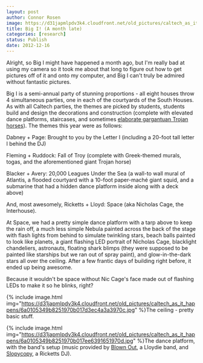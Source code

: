 ```yaml
---
layout: post
author: Connor Rosen
image: https://d31japmlpdv3k4.cloudfront.net/old_pictures/caltech_as_it_happens/6a0105349b8251970b017ee63913b1970d.jpg
title: Big I! (A month late)
categories: [research]
status: Publish
date: 2012-12-16
---
```



Alright, so Big I might have happened a month ago, but I'm really bad at using my camera so it took me about that long to figure out how to get pictures off of it and onto my computer, and Big I can't truly be admired without fantastic pictures.

Big I is a semi-annual party of stunning proportions - all eight houses throw 4 simultaneous parties, one in each of the courtyards of the South Houses. As with all Caltech parties, the themes are picked by students, students build and design the decorations and construction (complete with elevated dance platforms, staircases, and sometimes <a href="https://caltech.typepad.com/caltech_as_it_happens/2012/11/update.html" target="_self">elaborate gargantuan Trojan horses</a>). The themes this year were as follows:

Dabney + Page: Brought to you by the Letter I (including a 20-foot tall letter I behind the DJ)

Fleming + Ruddock: Fall of Troy (complete with Greek-themed murals, togas, and the aforementioned giant Trojan horse)

Blacker + Avery: 20,000 Leagues Under the Sea (a wall-to wall mural of Atlantis, a flooded courtyard with a 10-foot paper-maché giant squid, and a submarine that had a hidden dance platform inside along with a deck above)

And, most awesomely, Ricketts + Lloyd: Space (aka Nicholas Cage, the Interhouse).

At Space, we had a pretty simple dance platform with a tarp above to keep the rain off, a much less simple Nebula painted across the back of the stage with flash lights from behind to simulate twinkling stars, beach balls painted to look like planets, a giant flashing LED portrait of Nicholas Cage, blacklight chandeliers, astronauts, floating shark blimps (they were supposed to be painted like starships but we ran out of spray paint), and glow-in-the-dark stars all over the ceiling. After a few frantic days of building right before, it ended up being awesome.

Because it wouldn't be space without Nic Cage's face made out of flashing LEDs to make it so he blinks, right?


{% include image.html img="https://d31japmlpdv3k4.cloudfront.net/old_pictures/caltech_as_it_happens/6a0105349b8251970b017d3ec4a3a3970c.jpg" %}The ceiling - pretty basic stuff.


{% include image.html img="https://d31japmlpdv3k4.cloudfront.net/old_pictures/caltech_as_it_happens/6a0105349b8251970b017ee6391651970d.jpg" %}The dance platform, with the band's setup (music provided by <a href="https://www.facebook.com/blownoutband" target="_self">Blown Out</a>, a Lloydie band, and <a href="https://soundcloud.com/slopycopy" target="_self">Slopycopy</a>, a Ricketts DJ).

